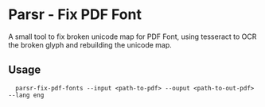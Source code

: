 # Parsr - Fix PDF Font

A small tool to fix broken unicode map for PDF Font, using tesseract to OCR the broken glyph and rebuilding the unicode map.

## Usage

```
  parsr-fix-pdf-fonts --input <path-to-pdf> --ouput <path-to-out-pdf> --lang eng
```


